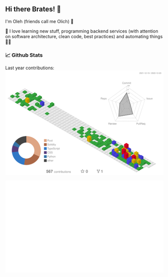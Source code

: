 ## Hi there Brates! 👋

I'm Oleh (friends call me Olich) 👱 <br>

🧙 I love learning new stuff, programming backend services (with attention on software architecture, clean code, best practices) and automating things 🦸‍♂️

### 📈 Github Stats
Last year contributions:
![Contributions by commits](profile-3d-contrib/3d-stats.svg)

![Stats Overview](generated/overview.svg)
<!--
**olich97/olich97** is a ✨ _special_ ✨ repository because its `README.md` (this file) appears on your GitHub profile.

Here are some ideas to get you started:

- 🔭 I’m currently working on ...
- 🌱 I’m currently learning ...
- 👯 I’m looking to collaborate on ...
- 🤔 I’m looking for help with ...
- 💬 Ask me about ...
- 📫 How to reach me: ...
- 😄 Pronouns: ...
- ⚡ Fun fact: ...
-->
